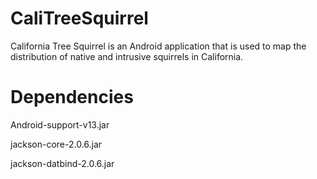CaliTreeSquirrel
================

California Tree Squirrel is an Android application that is used to map the distribution of native and intrusive squirrels in California.

Dependencies
============

Android-support-v13.jar

jackson-core-2.0.6.jar

jackson-datbind-2.0.6.jar


